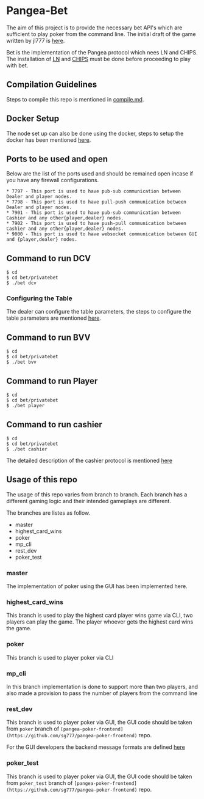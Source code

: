 # Pangea-Bet

The aim of this project is to provide the necessary bet API's which are sufficient to play poker from the command line. The initial draft of the game written by jl777 is [here](./docs/BET_Initial_Draft.md).

Bet is the implementation of the Pangea protocol which nees LN and CHIPS. The installation of [LN](https://github.com/sg777/lightning) and [CHIPS](https://github.com/sg777/chips3) must be done before proceeding to play with bet.

## Compilation Guidelines

Steps to compile this repo is mentioned in [compile.md](./compile.md). 

## Docker Setup
The node set up can also be done using the docker, steps to setup the docker has been mentioned [here](./docker_setup.md).

## Ports to be used and open
Below are the list of the ports used and should be remained open incase if you have any firewall configurations.
```
* 7797 - This port is used to have pub-sub communication between Dealer and player nodes.
* 7798 - This port is used to have pull-push communication between Dealer and player nodes.
* 7901 - This port is used to have pub-sub communication between Cashier and any other{player,dealer} nodes.
* 7902 - This port is used to have push-pull communication between Cashier and any other{player,dealer} nodes.
* 9000 - This port is used to have websocket communication between GUI and {player,dealer} nodes.
```
## Command to run DCV
```
$ cd
$ cd bet/privatebet
$ ./bet dcv
```
### Configuring the Table

The dealer can configure the table parameters, the steps to configure the table parameters are mentioned [here](./configure_dealer.md).

## Command to run BVV
```
$ cd
$ cd bet/privatebet
$ ./bet bvv
```
## Command to run Player
```
$ cd
$ cd bet/privatebet
$ ./bet player
```
## Command to run cashier
```
$ cd
$ cd bet/privatebet
$ ./bet cashier
```
The detailed description of the cashier protocol is mentioned [here](./cashier_protocol.md)

## Usage of this repo

The usage of this repo varies from branch to branch. Each branch has a different gaming logic and their intended gameplays are different.

The branches are listes as follow.
* master
* highest_card_wins
* poker
* mp_cli
* rest_dev
* poker_test

### master
The implementation of poker using the GUI has been implemented here.

### highest_card_wins
This branch is used to play the highest card player wins game via CLI, two players can play the game. The player whoever gets the highest card wins the game.

### poker
This branch is used to player poker via CLI

### mp_cli
In this branch implementation is done to support more than two players, and also made a provision to pass the number of players from the command line

### rest_dev
This branch is used to player poker via GUI, the GUI code should be taken from `poker` branch of `[pangea-poker-frontend](https://github.com/sg777/pangea-poker-frontend)` repo.

For the GUI developers the backend message formats are defined [here](./docs/messageFormats.md)

### poker_test
This branch is used to player poker via GUI, the GUI code should be taken from `poker_test` branch of `[pangea-poker-frontend](https://github.com/sg777/pangea-poker-frontend)` repo.
